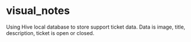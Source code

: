 # visual_notes

Using Hive local database to store support ticket data.
Data is image, title, description, ticket is open or closed.
